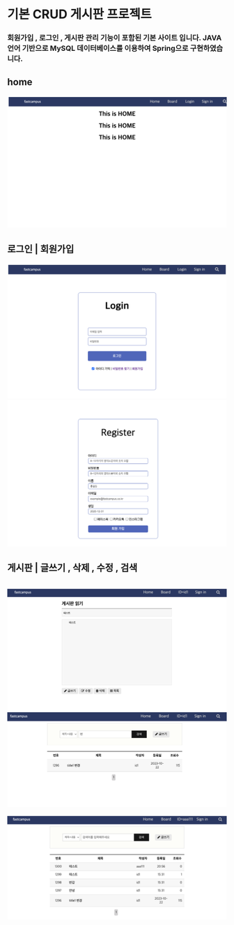 # 기본 CRUD 게시판 프로젝트

<h3>
회원가입 , 로그인 , 게시판 관리 기능이 포함된 기본 사이트 입니다. 
JAVA 언어 기반으로 MySQL 데이터베이스를 이용하여 Spring으로 구현하였습니다. 
</h3>

<h2>home</h2>
<img src="ch4/src/main/webapp/resources/img/java1.png" alt="">

<h2>로그인 | 회원가입 </h2>
<img src="ch4/src/main/webapp/resources/img/java2.png" alt="">
<img src="ch4/src/main/webapp/resources/img/java3.png" alt="">

<h2>게시판 | 글쓰기 , 삭제 , 수정 , 검색 </h2>
<img src="ch4/src/main/webapp/resources/img/ava4.png" alt="">
<img src="ch4/src/main/webapp/resources/img/java5.png" alt="">
<img src="ch4/src/main/webapp/resources/img/java6.png" alt="">
<img src="ch4/src/main/webapp/resources/img/ava7.png" alt="">
<img src="ch4/src/main/webapp/resources/img/java8.png" alt="">
